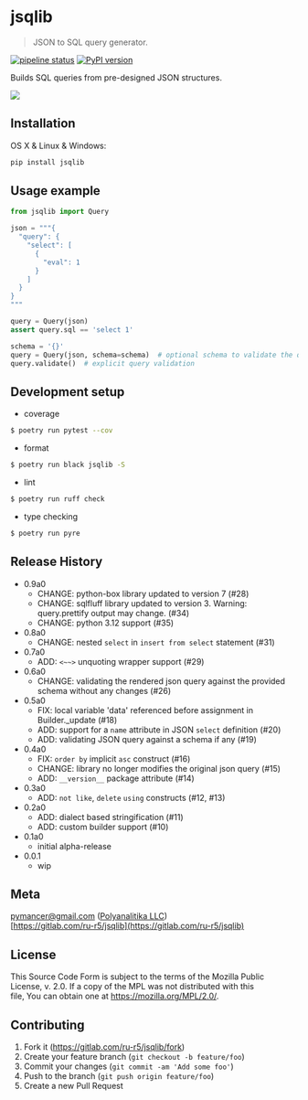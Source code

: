 # jsqlib
> JSON to SQL query generator.

[![pipeline status](https://gitlab.com/ru-r5/jsqlib/badges/master/pipeline.svg)](https://gitlab.com/ru-r5/jsqlib/-/commits/master)
[![PyPI version](https://badge.fury.io/py/jsqlib.png)](https://badge.fury.io/py/jsqlib)

Builds SQL queries from pre-designed JSON structures.

![](jsqlib.png)

## Installation

OS X & Linux & Windows:

```sh
pip install jsqlib
```

## Usage example

```python
from jsqlib import Query

json = """{
  "query": {
    "select": [
      {
        "eval": 1
      }
    ]
  }
}
"""

query = Query(json)
assert query.sql == 'select 1'

schema = '{}'
query = Query(json, schema=schema)  # optional schema to validate the query
query.validate()  # explicit query validation
```

## Development setup
- coverage

```sh
$ poetry run pytest --cov
```

- format

```sh
$ poetry run black jsqlib -S
```

- lint

```sh
$ poetry run ruff check
```

- type checking

```sh
$ poetry run pyre
```

## Release History
- 0.9a0
  - CHANGE: python-box library updated to version 7 (#28)
  - CHANGE: sqlfluff library updated to version 3. Warning: query.prettify output may change. (#34)
  - CHANGE: python 3.12 support (#35)
- 0.8a0
  - CHANGE: nested `select` in `insert from select` statement (#31)
- 0.7a0
  - ADD: `<~~>` unquoting wrapper support (#29)
- 0.6a0
  - CHANGE: validating the rendered json query against the provided schema without any changes (#26)
- 0.5a0
  - FIX: local variable 'data' referenced before assignment in Builder._update (#18)
  - ADD: support for a `name` attribute in JSON `select` definition (#20)
  - ADD: validating JSON query against a schema if any (#19)
- 0.4a0
  - FIX: `order by` implicit `asc` construct (#16)
  - CHANGE: library no longer modifies the original json query (#15)
  - ADD: `__version__` package attribute (#14)
- 0.3a0
  - ADD: `not like`, `delete` `using` constructs (#12, #13)
- 0.2a0
  - ADD: dialect based stringification (#11)
  - ADD: custom builder support (#10)
- 0.1a0
  - initial alpha-release
- 0.0.1
  - wip

## Meta

pymancer@gmail.com ([Polyanalitika LLC](https://polyanalitika.ru))  
[https://gitlab.com/ru-r5/jsqlib](https://gitlab.com/ru-r5/jsqlib)

## License

This Source Code Form is subject to the terms of the Mozilla Public  
License, v. 2.0. If a copy of the MPL was not distributed with this  
file, You can obtain one at https://mozilla.org/MPL/2.0/.  

## Contributing

1. Fork it (<https://gitlab.com/ru-r5/jsqlib/fork>)
2. Create your feature branch (`git checkout -b feature/foo`)
3. Commit your changes (`git commit -am 'Add some foo'`)
4. Push to the branch (`git push origin feature/foo`)
5. Create a new Pull Request
